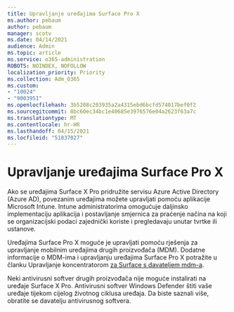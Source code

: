 ```yaml
---
title: Upravljanje uređajima Surface Pro X
ms.author: pebaum
author: pebaum
manager: scotv
ms.date: 04/14/2021
audience: Admin
ms.topic: article
ms.service: o365-administration
ROBOTS: NOINDEX, NOFOLLOW
localization_priority: Priority
ms.collection: Adm_O365
ms.custom:
- "10024"
- "9003951"
ms.openlocfilehash: 3b5208c203935a2a4315ebd6bcfd574017bef0f2
ms.sourcegitcommit: 8bc60ec34bc1e40685e3976576e04a2623f63a7c
ms.translationtype: MT
ms.contentlocale: hr-HR
ms.lasthandoff: 04/15/2021
ms.locfileid: "51837027"
---
```

# <a name="manage-surface-pro-x-devices"></a>Upravljanje uređajima Surface Pro X

Ako se uređajima Surface X Pro pridružite servisu Azure Active Directory (Azure AD), povezanim uređajima možete upravljati pomoću aplikacije Microsoft Intune. Intune administratorima omogućuje daljinsko implementaciju aplikacija i postavljanje smjernica za praćenje načina na koji se organizacijski podaci zajednički koriste i pregledavaju unutar tvrtke ili ustanove.

Uređajima Surface Pro X moguće je upravljati pomoću rješenja za upravljanje mobilnim uređajima drugih proizvođača (MDM). Dodatne informacije o MDM-ima i upravljanju uređajima Surface Pro X potražite u članku Upravljanje koncentratorom [za Surface s davateljem mdm-a](https://docs.microsoft.com/surface-hub/manage-settings-with-mdm-for-surface-hub).

Neki antivirusni softver drugih proizvođača nije moguće instalirati na uređaje Surface X Pro. Antivirusni softver Windows Defender štiti vaše uređaje tijekom cijelog životnog ciklusa uređaja. Da biste saznali više, obratite se davatelju antivirusnog softvera.

